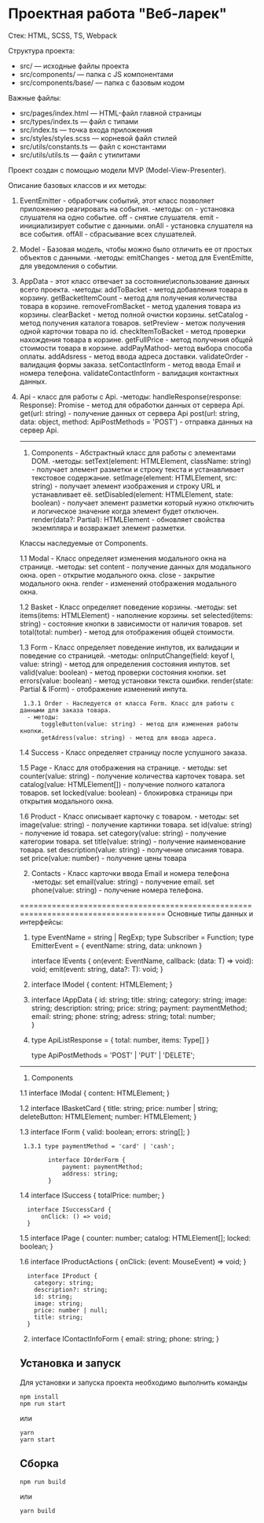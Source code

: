 # Проектная работа "Веб-ларек"

Стек: HTML, SCSS, TS, Webpack

Структура проекта:
- src/ — исходные файлы проекта
- src/components/ — папка с JS компонентами
- src/components/base/ — папка с базовым кодом

Важные файлы:
- src/pages/index.html — HTML-файл главной страницы
- src/types/index.ts — файл с типами
- src/index.ts — точка входа приложения
- src/styles/styles.scss — корневой файл стилей
- src/utils/constants.ts — файл с константами
- src/utils/utils.ts — файл с утилитами

Проект создан с помощью модели MVP (Model-View-Presenter).

Описание базовых классов и их методы:

1. EventEmitter - обработчик событий, этот класс позволяет приложению реагировать на события.
  -методы:
      on - установка слушателя на одно событие.
      off - снятие слушателя.
      emit - инициализирует событие с данными.
      onAll - установка слушателя на все события.
      offAll - сбрасывание всех слушателей.

2. Model - Базовая модель, чтобы можно было отличить ее от простых объектов с данными.
  -методы:
      emitChanges - метод для EventEmitte, для уведомления о событии.

3. AppData - этот класc отвечает за состояние\использование данных всего проекта.
  -методы:
      addToBacket - метод добавления товара в корзину.
      getBacketItemCount - метод для получения количества товара в корзине.
      removeFromBacket - метод удаления товара из корзины.
      clearBacket - метод полной очистки корзины.
      setCatalog - метод получения каталога товаров.
      setPreview - метож получения одной карточки товара по id.
      checkItemToBacket - метод проверки нахождения товара в корзине.
      getFullPrice - метод получения общей стоимости товара в корзине.
      addPayMathod- метод выбора способа оплаты.
      addAdsress - метод ввода адреса доставки.
      validateOrder - валидация формы заказа.
      setContactInform - метод ввода Email и номера телефона.
      validateContactInform - валидация контактных данных.

4. Api - класс для работы с Api.
  -методы:
      handleResponse(response: Response): Promise<object> - метод для обработки данных от сервера Api.
      get(url: string) - получение данных от сервера Api
      post(url: string, data: object, method: ApiPostMethods = 'POST') - отправка данных на сервер Api.

--------------------------------------------------------------------------------------------------------------------
1. Components - Абстрактный класс для работы с элементами DOM.
  -методы:
      setText(element: HTMLElement, className: string) - получает элемент разметки и строку текста и устанавливает текстовое содержание.
      setImage(element: HTMLElement, src: string) - получает элемент изображения и строку URL и устанавливает её. 
      setDisabled(element: HTMLElement, state: boolean) - получает элемент разметки который нужно отключить и логическое значение когда элемент будет отключен.
      render(data?: Partial<T>): HTMLElement - обновляет свойства экземпляра и возвражает элемент разметки.

  Классы наследуемые от Components.

  1.1 Modal - Класс определяет изменения модального окна на странице.
    -методы: 
        set content - получение данных для модального окна.
        open - открытие модального окна.
        close - закрытие модального окна.
        render - изменений отображения модального окна.

  1.2 Basket - Класс определяет поведение корзины.
    -методы:
        set items(items: HTMLElement) - наполнение корзины.
        set selected(items: string) - состояние кнопки в зависимости от наличия товаров.
        set total(total: number) - метод для отображения общей стоимости.

  1.3 Form - Класс определяет поведение инпутов, их валидации и поведение со страницей.
    -методы:
        onInputChange(field: keyof I, value: string) - метод для определения состояния инпутов.
        set valid(value: boolean) - метод проверки состояния кнопки.
        set errors(value: boolean) - метод установки текста ошибки.
        render(state: Partial<T> & IForm) - отображение изменений инпута.

     1.3.1 Order - Наследуется от класса Form. Класс для работы с данными для заказа товара.
      - методы:
          toggleButton(value: string) - метод для изменения работы кнопки.
          getAdress(value: string) - метод для ввода адреса.  

  1.4 Success - Класс определяет страницу после успушного заказа.

  1.5 Page - Класс для отображения на странице.
    - методы: 
        set counter(value: string) - получение количества карточек товара. 
        set catalog(value: HTMLElement[]) - получение полного каталога товаров.
        set locked(value: boolean) - блокировка страницы при открытия модального окна.

  1.6 Product - Класс описывает карточку с товаром.
    - методы: 
      set image(value: string) - получение картинки товара.
      set id(value: string) - получение id товара.
      set category(value: string) - получение категории товара.
      set title(value: string) - получение наименование товара.
      set description(value: string) - получение описания товара.
      set price(value: number) - получение цены товара

2. Contacts - Класс карточки ввода Email и номера телефона
  -методы:
    set email(value: string) - получение email.
    set phone(value: string) - получение номера телефона.

===================================================================================
Основные типы данных и интерфейсы:

1. type EventName = string | RegExp;
    type Subscriber = Function;
    type EmitterEvent = {
      eventName: string,
      data: unknown
    }

    interface IEvents {
      on<T extends object>(event: EventName, callback: (data: T) => void): void;
      emit<T extends object>(event: string, data?: T): void;
    }

2. interface IModel {
      content: HTMLElement;
    }

3. interface IAppData {
      id: string;
      title: string;
      category: string;
      image: string;
      description: string;
      price: string;
      payment: paymentMethod;
      email: string;
	    phone: string;
      adress: string;
      total: number;   
  }

4. type ApiListResponse<Type> = {
    total: number,
    items: Type[]
  }

    type ApiPostMethods = 'POST' | 'PUT' | 'DELETE';
--------------------------------------------------------------------------------------------------------------------
1. Components

  1.1 interface IModal {
        content: HTMLElement;
      }

  1.2 interface IBasketCard {
        title: string;
	      price: number | string;
        deleteButton: HTMLElement;
        number: HTMLElement;
      }

  1.3 interface IForm {
        valid: boolean;
        errors: string[];
      }

     1.3.1 type paymentMethod = 'card' | 'cash';
            
            interface IOrderForm {
	            payment: paymentMethod;
	            address: string;
            }

  1.4 interface ISuccess {
	      totalPrice: number;
      }

      interface ISuccessCard {
	      onClick: () => void;
      }

  1.5 interface IPage {
        counter: number;
        catalog: HTMLElement[];
        locked: boolean;
      } 

  1.6 interface IProductActions {
        onClick: (event: MouseEvent) => void;
      }
      
      interface IProduct {
        category: string;
        description?: string;
        id: string;
        image: string;
        price: number | null;
        title: string;
      }

2. interface IContactInfoForm {
	    email: string;
	    phone: string;
    }


## Установка и запуск
Для установки и запуска проекта необходимо выполнить команды

```
npm install
npm run start
```

или

```
yarn
yarn start
```
## Сборка
```
npm run build
```

или

```
yarn build
```